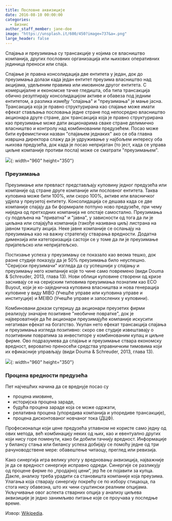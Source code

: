 ```yaml
---
title: Пословне аквизиције
date: 2016-08-10 00:00:00
categories:
  - Бизнис
author_staff_member: jane-doe
image: "https://unsplash.it/600/450?image=737&a=.png"
large_header: false
---
```


Спајања и преузимања су трансакције у којима се власништво компанија, других пословних организација или њихових оперативних јединица преноси или спаја.

Спајање је правна консолидација две ентитета у један, док до преузимања долази када један ентитет преузима власништво над акцијама, удељеним правима или имовином другог ентитета. С комерцијалне и економске тачке гледишта, оба типа трансакција обично резултирају консолидацијом активе и обавеза под једним ентитетом, а разлика између "спајања" и "преузимања" је мање јасна. Трансакција која је правно структурирана као спајање може имати ефекат стављања пословања једне стране под непосредно власништво акционара друге стране, док трансакција која је правно структурирана као преузимање може дати акционарима сваке стране делимично власништво и контролу над комбинованим предузећем. Посао може бити еуфемистички назван "спајањем једнаких" ако се оба главна извршна директора слажу да је удруживање у најбољем интересу оба њихова предузећа, док када је посао непријатан (то јест, када се управа циљне компаније противи посла) може се сматрати "преузимањем".

![](https://unsplash.it/960/350?image=617){: width="960" height="350"}

### Преузимања

Преузимање или превласт представљају куповину једног предузећа или компаније од стране друге компаније или пословног ентитета. Таква куповина може бити 100%, или скоро 100%, активе или власничког удјела у преузетој ентитету. Консолидација се дешава када се две компаније спајају да би формирале потпуно ново предузеће, при чему ниједна од претходних компанија не опстаје самостално. Преузимања су подељена на "приватна" и "јавна", у зависности од тога да ли је циљана или спајајућа компанија (такође називана циљ) листрана на јавном тржишту акција. Неке јавне компаније се ослањају на преузимања као на важну стратегију стварања вредности. Додатна димензија или категоризација састоји се у томе да ли је преузимање пријатељско или непријатељско.

Постизање успеха у преузимању се показало као веома тешко, док разне студије показују да је 50% преузимања било неуспешно. "Серијски преузимачи" изгледа да су успешнији у спајању и преузимању него компаније које то чине само повремено (види Douma & Schreuder, 2013, глава 13). Нови облици куповине створени од кризе заснивају се на серијским типовима преузимања познатим као ECO Buyout, који је ко-заједничка куповина власништва и нова генерација куповине у виду MIBO (Учешће управе или куповина управе и институције) и MEIBO (Учешће управе и запослених у куповини).

Комбиновани докази сугеришу да акционари преузетих фирми реализују значајне позитивне "необичне повратке", док је највероватније да ће акционари преузимајуће компаније искусити негативан ефекат на богатство. Укупан нето ефекат трансакција спајања и преузимања изгледа позитивно: скоро све студије извештавају о позитивним повратима за инвеститоре у комбинованим купац и циљне фирме. Ово подразумева да спајање и преузимање ствара економску вредност, вероватно преносећи средства управничким тимовима који их ефикасније управљају (види Douma & Schreuder, 2013, глава 13).


![](https://unsplash.it/960/350?image=864){: width="960" height="350"}

### Процена вредности предузећа

Пет најчешћих начина да се вреднује посао су

* процена имовине,
* историјска процена зараде,
* будућа процена зараде која се може одржати,
* релативна процена (упоредива компанија и упоредиве трансакције),
* процена дисконтованог новчаног тока (ДЦФ).

Професионалци који цене предузећа углавном не користе само једну од ових метода, већ комбинацију неких од њих, као и евентуално других који нису горе поменути, како би добили тачнију вредност. Информације у билансу стања или билансу успеха добијају се помоћу једне од три рачуноводствене мере: обавештење читаоцу, преглед или ревизија.

Како синергија игра велику улогу у вредновању аквизиција, најважније је да се вредност синергије исправно одреди. Синергије се разликују од процене фирме по „продајној цени“, јер ће се појавити за купца. Дакле, анализу треба урадити са становишта компаније која преузима. Улагања која стварају синергију покрећу се по избору стицаоца, па стога нису обавезна, што их чини суштински реалним опцијама. Укључивање овог аспекта стварних опција у анализу циљева аквизиције је једно занимљиво питање које се проучава у последње време.

Извор: [Wikipedia](https://en.wikipedia.org/wiki/Mergers_and_acquisitions).
